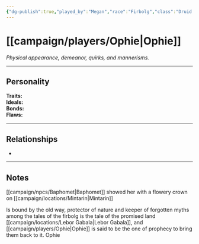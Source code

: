```yaml
---
{"dg-publish":true,"played_by":"Megan","race":"Firbolg","class":"Druid - Circle of the Moon","level":7,"alignment":null,"background":null,"role":null,"status":null,"current_location":null,"affiliation":null,"first_appearance":null,"notes":null,"tags":["character","player"],"permalink":"/campaign/players/ophie/","dgPassFrontmatter":true,"noteIcon":"","created":"2025-10-26T08:26:29.460-07:00","updated":"2025-10-27T13:40:19.261-07:00"}
---
```



# [[campaign/players/Ophie\|Ophie]]
*Physical appearance, demeanor, quirks, and mannerisms.*

---

## Personality
**Traits:**  
**Ideals:**  
**Bonds:**  
**Flaws:**  

---

## Relationships
- 

---

## Notes
[[campaign/npcs/Baphomet\|Baphomet]] showed her with a flowery crown on [[campaign/locations/Mintarin\|Mintarin]]

Is bound by the old way, protector of nature and keeper of forgotten myths
among the tales of the firbolg is the tale of the promised land [[campaign/locations/Lebor Gabala\|Lebor Gabala]], and [[campaign/players/Ophie\|Ophie]] is said to be the one of prophecy to bring them back to it. Ophie 

